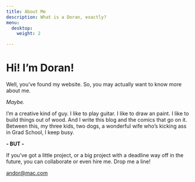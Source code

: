 ```yaml
---
title: About Me
description: What is a Doran, exactly?
menu:
  desktop:
    weight: 2

---
```

# Hi! I’m Doran!

Well, you’ve found my website. So, you may actually want to know more about me.

_Maybe._

I’m a creative kind of guy. I like to play guitar. I like to draw an paint. I like to build things out of wood. And I write this blog and the comics that go on it. Between this, my three kids, two dogs, a wonderful wife who’s kicking ass in Grad School, I keep busy.

**- BUT -**

If you’ve got a little project, or a big project with a deadline way off in the future, you can collaborate or even hire me. Drop me a line!

[andor@mac.com](mailto:andor@mac.com)